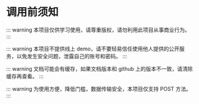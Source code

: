 # 调用前须知

::: warning
本项目仅供学习使用，请尊重版权，请勿利用此项目从事商业行为。
:::

::: warning
本项目不提供线上 demo，请不要轻易信任使用他人提供的公开服务，以免发生安全问题，泄露自己的账号和密码。
:::

::: warning
文档可能会有缓存，如果文档版本和 github 上的版本不一致，请清除缓存再查看。
:::

::: warning
为使用方便，降低门槛，数据传输安全，本项目仅支持 POST 方法。
:::